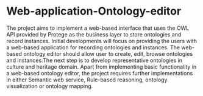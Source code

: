 # Web-application-Ontology-editor

The project aims to implement a web-based interface that uses the OWL API provided by Protege as the business layer to store ontologies and record instances. Initial developments will focus on providing the users with a web-based application for recording ontologies and instances. The web-based ontology editor should allow user to create, edit, browse ontologies and instances.The next step is to develop representative ontologies in culture and heritage domain.
Apart from implementing basic functionality in a web-based ontology editor, the project requires further implementations in either Semantic web service, Rule-based reasoning, ontology visualization or ontology mapping. 
